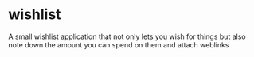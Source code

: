 # wishlist
A small wishlist application that not only lets you wish for things but also note down the amount you can spend on them and attach weblinks
